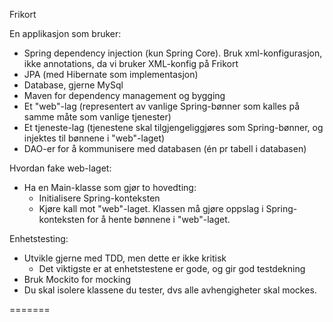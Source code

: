 Frikort

En applikasjon som bruker:
- Spring dependency injection (kun Spring Core). Bruk xml-konfigurasjon, ikke annotations, da vi bruker XML-konfig på Frikort
- JPA (med Hibernate som implementasjon)
- Database, gjerne MySql
- Maven for dependency management og bygging
- Et "web"-lag (representert av vanlige Spring-bønner som kalles på samme måte som vanlige tjenester)
- Et tjeneste-lag (tjenestene skal tilgjengeliggjøres som Spring-bønner, og injektes til bønnene i "web"-laget)
- DAO-er for å kommunisere med databasen (én pr tabell i databasen)

Hvordan fake web-laget:
- Ha en Main-klasse som gjør to hovedting:
	- Initialisere Spring-konteksten
	- Kjøre kall mot "web"-laget. Klassen må gjøre oppslag i Spring-konteksten for å hente bønnene i "web"-laget.

Enhetstesting:
- Utvikle gjerne med TDD, men dette er ikke kritisk
	- Det viktigste er at enhetstestene er gode, og gir god testdekning
- Bruk Mockito for mocking
- Du skal isolere klassene du tester, dvs alle avhengigheter skal mockes.

=======
